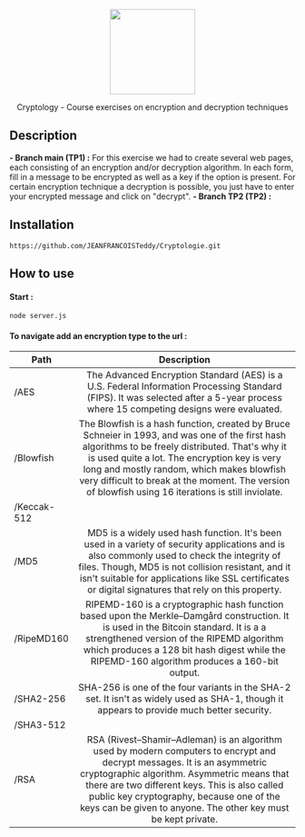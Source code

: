 <p align="center">
    <img src="https://images-eu.ssl-images-amazon.com/images/I/51CsBBtKGmL.png" width="150">
    <p align="center">
     Cryptology - Course exercises on encryption and decryption techniques
    </p>
</p>

## Description
<b> - Branch main (TP1) :</b> For this exercise we had to create several web pages, each consisting of an encryption and/or decryption algorithm. In each form, fill in a message to be encrypted as well as a key if the option is present. For certain encryption technique a decryption is possible, you just have to enter your encrypted message and click on "decrypt".
<b> - Branch TP2 (TP2) :</b>

## Installation

```
https://github.com/JEANFRANCOISTeddy/Cryptologie.git
```

## How to use
####  Start :
``` node server.js ```

#### To navigate add an encryption type to the url : 

| Path          | Description   |
| ------------- |:-------------:|
| /AES     | The Advanced Encryption Standard (AES) is a U.S. Federal Information Processing Standard (FIPS). It was selected after a 5-year process where 15 competing designs were evaluated. |
| /Blowfish     | The Blowfish is a hash function, created by Bruce Schneier in 1993, and was one of the first hash algorithms to be freely distributed. That's why it is used quite a lot. The encryption key is very long and mostly random, which makes blowfish very difficult to break at the moment. The version of blowfish using 16 iterations is still inviolate.      |
| /Keccak-512 |       |
| /MD5 |   MD5 is a widely used hash function. It's been used in a variety of security applications and is also commonly used to check the integrity of files. Though, MD5 is not collision resistant, and it isn't suitable for applications like SSL certificates or digital signatures that rely on this property.    |
| /RipeMD160 |   RIPEMD-160 is a cryptographic hash function based upon the Merkle–Damgård construction. It is used in the Bitcoin standard. It is a a strengthened version of the RIPEMD algorithm which produces a 128 bit hash digest while the RIPEMD-160 algorithm produces a 160-bit output.   |
| /SHA2-256 |    SHA-256 is one of the four variants in the SHA-2 set. It isn't as widely used as SHA-1, though it appears to provide much better security.   |
| /SHA3-512 |       |
| /RSA |   RSA (Rivest–Shamir–Adleman) is an algorithm used by modern computers to encrypt and decrypt messages. It is an asymmetric cryptographic algorithm. Asymmetric means that there are two different keys. This is also called public key cryptography, because one of the keys can be given to anyone. The other key must be kept private.    |
